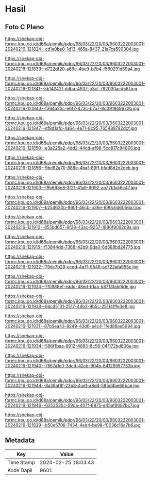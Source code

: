 # Hasil

## Foto C Plano

https://sirekap-obj-formc.kpu.go.id/d68a/pemilu/pdpr/96/03/22/20/03/9603222003001-20240216-121824--cd1e0be0-1d13-465a-8437-21a7ca590304.jpg

https://sirekap-obj-formc.kpu.go.id/d68a/pemilu/pdpr/96/03/22/20/03/9603222003001-20240216-121839--d722df20-a69c-4be9-b7b4-f560291d59a4.jpg

https://sirekap-obj-formc.kpu.go.id/d68a/pemilu/pdpr/96/03/22/20/03/9603222003001-20240216-121841--5b14242f-ddba-4937-b3cf-762030acd58f.jpg

https://sirekap-obj-formc.kpu.go.id/d68a/pemilu/pdpr/96/03/22/20/03/9603222003001-20240216-121843--f364a23c-e6f7-473c-b7a7-8d391949672b.jpg

https://sirekap-obj-formc.kpu.go.id/d68a/pemilu/pdpr/96/03/22/20/03/9603222003001-20240216-121847--df9d1afc-4a64-4e71-8c95-765489782dcf.jpg

https://sirekap-obj-formc.kpu.go.id/d68a/pemilu/pdpr/96/03/22/20/03/9603222003001-20240216-121850--e3a225a2-4dd2-44cd-af98-5cc817c94806.jpg

https://sirekap-obj-formc.kpu.go.id/d68a/pemilu/pdpr/96/03/22/20/03/9603222003001-20240216-121856--9bd62a70-888e-4baf-89ff-bfad8d2e2deb.jpg

https://sirekap-obj-formc.kpu.go.id/d68a/pemilu/pdpr/96/03/22/20/03/9603222003001-20240216-121903--f9b668e8-3f21-41a9-9092-aa77b1a56c47.jpg

https://sirekap-obj-formc.kpu.go.id/d68a/pemilu/pdpr/96/03/22/20/03/9603222003001-20240216-121907--b254630b-860f-46cb-b36e-690c6d6056a7.jpg

https://sirekap-obj-formc.kpu.go.id/d68a/pemilu/pdpr/96/03/22/20/03/9603222003001-20240216-121910--855bd657-6f28-43ac-9257-1886f9062c9a.jpg

https://sirekap-obj-formc.kpu.go.id/d68a/pemilu/pdpr/96/03/22/20/03/9603222003001-20240216-121915--f13844dd-7388-42b9-9da0-6d588bd24775.jpg

https://sirekap-obj-formc.kpu.go.id/d68a/pemilu/pdpr/96/03/22/20/03/9603222003001-20240216-121922--79dc7b29-cced-4a7f-9548-ac722afa955c.jpg

https://sirekap-obj-formc.kpu.go.id/d68a/pemilu/pdpr/96/03/22/20/03/9603222003001-20240216-121924--7f0988ef-eadd-48ed-b1aa-b8713fabf4de.jpg

https://sirekap-obj-formc.kpu.go.id/d68a/pemilu/pdpr/96/03/22/20/03/9603222003001-20240216-121928--8dcd5131-2517-44b3-9b5c-25114fffe3e8.jpg

https://sirekap-obj-formc.kpu.go.id/d68a/pemilu/pdpr/96/03/22/20/03/9603222003001-20240216-121931--87b5ea43-8249-43d6-a4c4-1fed88ae5994.jpg

https://sirekap-obj-formc.kpu.go.id/d68a/pemilu/pdpr/96/03/22/20/03/9603222003001-20240216-121934--596f1bae-9912-4893-8c58-04f172bd806a.jpg

https://sirekap-obj-formc.kpu.go.id/d68a/pemilu/pdpr/96/03/22/20/03/9603222003001-20240216-121940--7867a1c0-3dcd-42cb-904b-84129957753b.jpg

https://sirekap-obj-formc.kpu.go.id/d68a/pemilu/pdpr/96/03/22/20/03/9603222003001-20240216-121944--8a36af8f-23b8-4ce1-a8d4-585d4be68bce.jpg

https://sirekap-obj-formc.kpu.go.id/d68a/pemilu/pdpr/96/03/22/20/03/9603222003001-20240216-121946--6353530c-59ca-407f-8875-e45af9097bc7.jpg

https://sirekap-obj-formc.kpu.go.id/d68a/pemilu/pdpr/96/03/22/20/03/9603222003001-20240216-121829--b50e5708-7434-4eb4-be98-f0036c16a7b6.jpg


## Metadata

| Key        | Value               |
| ---------- | ------------------- |
| Time Stamp | 2024-02-25 18:03:43 |
| Kode Dapil | 9601                |



